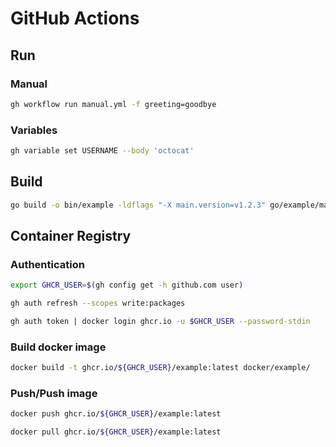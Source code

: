# GitHub Actions

## Run

### Manual

```bash
gh workflow run manual.yml -f greeting=goodbye
```

### Variables

```bash
gh variable set USERNAME --body 'octocat'
```

## Build

```bash
go build -o bin/example -ldflags "-X main.version=v1.2.3" go/example/main.go
```

## Container Registry

### Authentication

```bash
export GHCR_USER=$(gh config get -h github.com user)
```

```bash
gh auth refresh --scopes write:packages
```

```bash
gh auth token | docker login ghcr.io -u $GHCR_USER --password-stdin
```

### Build docker image

```bash
docker build -t ghcr.io/${GHCR_USER}/example:latest docker/example/
```

### Push/Push image

```bash
docker push ghcr.io/${GHCR_USER}/example:latest
```

```bash
docker pull ghcr.io/${GHCR_USER}/example:latest
```
